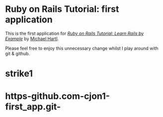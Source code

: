 # Ruby on Rails Tutorial: first application

This is the first application for
[*Ruby on Rails Tutorial: Learn Rails by Example*](http://railstutorial.org/)
by [Michael Hartl](http://michaelhartl.com/).

Please feel free to enjoy this unnecessary change whilst I play around with git & github.

# strike1
# https-github.com-cjon1-first_app.git-
